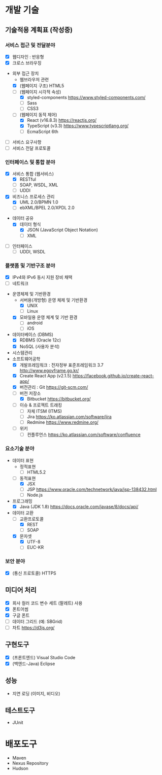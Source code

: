 # 개발 기술

## 기술적용 계획표 (작성중)

### 서비스 접근 및 전달분야

- [x] 웹디자인 : 반응형
- [x] 크로스 브라우징
- 외부 접근 장치
  - 웹브라우저 관련
  - [x] (웹페이지 구조) HTML5
  - [ ] (웹페이지 시각적 속성)
    - [x] styled-components https://www.styled-components.com/
    - [ ] Sass
    - [ ] CSS3
  - [ ] (웹페이지 동적 제어)
    - [x] React (v16.8.3) https://reactjs.org/
    - [x] TypeScript (v3.3) https://www.typescriptlang.org/
    - [ ] EcmaScript 6th
- [ ] 서비스 요구사항
- [ ] 서비스 전달 프로토콜

### 인터페이스 및 통합 분야

- [x] 서비스 통합 (웹서비스)
  - [x] RESTful
  - [ ] SOAP, WSDL, XML
  - [ ] UDDI
- [x] 비즈니스 프로세스 관리
  - [x] UML 2.0/BPMN 1.0
  - [ ] ebXML/BPEL 2.0/XPDL 2.0
- 데이터 공유
  - [x] 데이터 형식
    - [x] JSON (JavaScript Object Notation)
    - [ ] XML
- [ ] 인터페이스
  - [ ] UDDI, WSDL

### 플랫폼 및 기반구조 분야

- [x] IPv4와 IPv6 동시 지원 장비 채택
- [ ] 네트워크
- 운영체제 및 기반환경
  - 서버용(개방형) 운영 체제 및 기반환경
    - [x] UNIX
    - [ ] Linux
  - [x] 모바일용 운영 체계 및 기반 환경
    - [ ] android
    - [ ] iOS
- 데이터베이스 (DBMS)
  - [x] RDBMS (Oracle 12c)
  - [x] NoSQL (사용자 분석)
- 시스템관리
- 소프트웨어공학
  - [x] 개발프레임워크 : 전자정부 표준프레임워크 3.7 http://www.egovframe.go.kr/
  - [x] Create React App (v2.1.5) https://facebook.github.io/create-react-app/
  - [x] 버전관리 : Git https://git-scm.com/
  - [ ] 버전 저장소
    - [x] Bitbucket https://bitbucket.org/
  - [ ] 이슈 & 프로젝트 트래킹
    - [ ] 자체 ITSM (ITMS)
    - [ ] Jira https://ko.atlassian.com/software/jira
    - [ ] Redmine https://www.redmine.org/
  - [ ] 위키
    - [ ] 컨플루언스 https://ko.atlassian.com/software/confluence

### 요소기술 분야

- 데이터 표현
  - 정적표현
    - [ ] HTML5.2
  - [ ] 동적표현
    - [x] JSX
    - [ ] JSP https://www.oracle.com/technetwork/java/jsp-138432.html
    - [ ] Node.js
- 프로그래밍
  - [x] Java (JDK 1.8) https://docs.oracle.com/javase/8/docs/api/
- 데이터 교환
  - [ ] 교환프로토콜
    - [x] REST
    - [ ] SOAP
  - [x] 문자셋
    - [x] UTF-8
    - [ ] EUC-KR

### 보안 분야

- [x] (통신 프로토콜) HTTPS

## 미디어 처리

- [x] 회사 컬러 코드 변수 세트 (팔레트) 사용
- [x] 폰트어썸
- [x] 구글 폰트
- [ ] 데이터 그리드 (예: SBGrid)
- [ ] 차트 https://d3js.org/

## 구현도구

- [x] (프론트엔드) Visual Studio Code
- [x] (백엔드-Java) Eclipse

## 성능

- 지연 로딩 (이미지, 비디오)

## 테스트도구

- JUnit

# 배포도구

- Maven
- Nexus Repository
- Hudson
